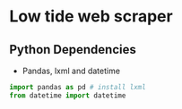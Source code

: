 # Low tide web scraper

## Python Dependencies
- Pandas, lxml and datetime
```python
import pandas as pd # install lxml
from datetime import datetime
```
